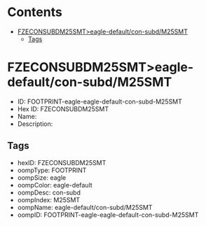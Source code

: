 



Contents
========

* [FZECONSUBDM25SMT>eagle-default/con-subd/M25SMT](#fzeconsubdm25smteagle-defaultcon-subdm25smt)
	* [Tags](#tags)

# FZECONSUBDM25SMT>eagle-default/con-subd/M25SMT

- ID: FOOTPRINT-eagle-eagle-default-con-subd-M25SMT
- Hex ID: FZECONSUBDM25SMT
- Name: 
- Description: 

## Tags

- hexID: FZECONSUBDM25SMT
- oompType: FOOTPRINT
- oompSize: eagle
- oompColor: eagle-default
- oompDesc: con-subd
- oompIndex: M25SMT
- oompName: eagle-default/con-subd/M25SMT
- oompID: FOOTPRINT-eagle-eagle-default-con-subd-M25SMT
